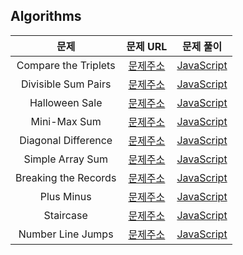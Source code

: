 ## Algorithms

|         문제         |                                                  문제 URL                                                   |                문제 풀이                |
| :------------------: | :---------------------------------------------------------------------------------------------------------: | :-------------------------------------: |
| Compare the Triplets |      [문제주소](https://www.hackerrank.com/challenges/compare-the-triplets/problem?isFullScreen=true)       | [JavaScript](./Compare_the_Triplets.js) |
| Divisible Sum Pairs  |       [문제주소](https://www.hackerrank.com/challenges/divisible-sum-pairs/problem?isFullScreen=true)       | [JavaScript](./Divisible_Sum_Pairs.js)  |
|    Halloween Sale    |         [문제주소](https://www.hackerrank.com/challenges/halloween-sale/problem?isFullScreen=true)          |    [JavaScript](./Halloween_Sale.js)    |
|     Mini-Max Sum     |          [문제주소](https://www.hackerrank.com/challenges/mini-max-sum/problem?isFullScreen=true)           |     [JavaScript](./Mini-Max_Sum.js)     |
| Diagonal Difference  |       [문제주소](https://www.hackerrank.com/challenges/diagonal-difference/problem?isFullScreen=true)       | [JavaScript](./Diagonal_Difference.js)  |
|   Simple Array Sum   |        [문제주소](https://www.hackerrank.com/challenges/simple-array-sum/problem?isFullScreen=true)         |   [JavaScript](./Simple_Array_Sum.js)   |
| Breaking the Records | [문제주소](https://www.hackerrank.com/challenges/breaking-best-and-worst-records/problem?isFullScreen=true) | [JavaScript](./Breaking_the_Records.js) |
|      Plus Minus      |           [문제주소](https://www.hackerrank.com/challenges/plus-minus/problem?isFullScreen=true)            |      [JavaScript](./Plus_Minus.js)      |
|      Staircase       |            [문제주소](https://www.hackerrank.com/challenges/staircase/problem?isFullScreen=true)            |      [JavaScript](./Staircase.js)       |
|  Number Line Jumps   |            [문제주소](https://www.hackerrank.com/challenges/kangaroo/problem?isFullScreen=true)             |  [JavaScript](./Number_Line_Jumps.js)   |
